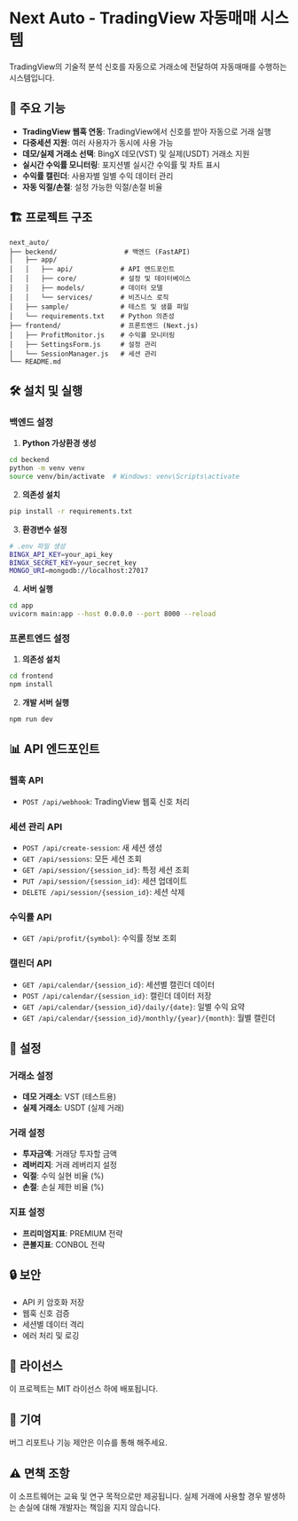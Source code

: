 # Next Auto - TradingView 자동매매 시스템

TradingView의 기술적 분석 신호를 자동으로 거래소에 전달하여 자동매매를 수행하는 시스템입니다.

## 🚀 주요 기능

- **TradingView 웹훅 연동**: TradingView에서 신호를 받아 자동으로 거래 실행
- **다중세션 지원**: 여러 사용자가 동시에 사용 가능
- **데모/실제 거래소 선택**: BingX 데모(VST) 및 실제(USDT) 거래소 지원
- **실시간 수익률 모니터링**: 포지션별 실시간 수익률 및 차트 표시
- **수익률 캘린더**: 사용자별 일별 수익 데이터 관리
- **자동 익절/손절**: 설정 가능한 익절/손절 비율

## 🏗️ 프로젝트 구조

```
next_auto/
├── beckend/                 # 백엔드 (FastAPI)
│   ├── app/
│   │   ├── api/            # API 엔드포인트
│   │   ├── core/           # 설정 및 데이터베이스
│   │   ├── models/         # 데이터 모델
│   │   └── services/       # 비즈니스 로직
│   ├── sample/             # 테스트 및 샘플 파일
│   └── requirements.txt    # Python 의존성
├── frontend/               # 프론트엔드 (Next.js)
│   ├── ProfitMonitor.js    # 수익률 모니터링
│   ├── SettingsForm.js     # 설정 관리
│   └── SessionManager.js   # 세션 관리
└── README.md
```

## 🛠️ 설치 및 실행

### 백엔드 설정

1. **Python 가상환경 생성**
```bash
cd beckend
python -m venv venv
source venv/bin/activate  # Windows: venv\Scripts\activate
```

2. **의존성 설치**
```bash
pip install -r requirements.txt
```

3. **환경변수 설정**
```bash
# .env 파일 생성
BINGX_API_KEY=your_api_key
BINGX_SECRET_KEY=your_secret_key
MONGO_URI=mongodb://localhost:27017
```

4. **서버 실행**
```bash
cd app
uvicorn main:app --host 0.0.0.0 --port 8000 --reload
```

### 프론트엔드 설정

1. **의존성 설치**
```bash
cd frontend
npm install
```

2. **개발 서버 실행**
```bash
npm run dev
```

## 📊 API 엔드포인트

### 웹훅 API
- `POST /api/webhook`: TradingView 웹훅 신호 처리

### 세션 관리 API
- `POST /api/create-session`: 새 세션 생성
- `GET /api/sessions`: 모든 세션 조회
- `GET /api/session/{session_id}`: 특정 세션 조회
- `PUT /api/session/{session_id}`: 세션 업데이트
- `DELETE /api/session/{session_id}`: 세션 삭제

### 수익률 API
- `GET /api/profit/{symbol}`: 수익률 정보 조회

### 캘린더 API
- `GET /api/calendar/{session_id}`: 세션별 캘린더 데이터
- `POST /api/calendar/{session_id}`: 캘린더 데이터 저장
- `GET /api/calendar/{session_id}/daily/{date}`: 일별 수익 요약
- `GET /api/calendar/{session_id}/monthly/{year}/{month}`: 월별 캘린더

## 🔧 설정

### 거래소 설정
- **데모 거래소**: VST (테스트용)
- **실제 거래소**: USDT (실제 거래)

### 거래 설정
- **투자금액**: 거래당 투자할 금액
- **레버리지**: 거래 레버리지 설정
- **익절**: 수익 실현 비율 (%)
- **손절**: 손실 제한 비율 (%)

### 지표 설정
- **프리미엄지표**: PREMIUM 전략
- **콘볼지표**: CONBOL 전략

## 🔒 보안

- API 키 암호화 저장
- 웹훅 신호 검증
- 세션별 데이터 격리
- 에러 처리 및 로깅

## 📝 라이선스

이 프로젝트는 MIT 라이선스 하에 배포됩니다.

## 🤝 기여

버그 리포트나 기능 제안은 이슈를 통해 해주세요.

## ⚠️ 면책 조항

이 소프트웨어는 교육 및 연구 목적으로만 제공됩니다. 실제 거래에 사용할 경우 발생하는 손실에 대해 개발자는 책임을 지지 않습니다.
